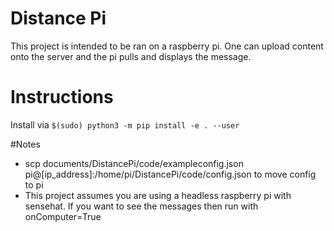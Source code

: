 # Distance Pi
This project is intended to be ran on a raspberry pi. One can upload content onto the server and the pi pulls and displays the message.

# Instructions
Install via `$(sudo) python3 -m pip install -e . --user`

#Notes
 - scp documents/DistancePi/code/exampleconfig.json pi@[ip_address]:/home/pi/DistancePi/code/config.json to move config to pi
 - This project assumes you are using a headless raspberry pi with sensehat. If you want to see the messages then run with onComputer=True
